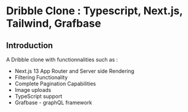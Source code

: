 # Dribble Clone : Typescript, Next.js, Tailwind, Grafbase 

## Introduction
A Dribble clone with functionnalities such as :
- Next.js 13 App Router and Server side Rendering
- Filtering Functionality
- Complete Pagination Capabilities
- Image uploads
- TypeScript support
- Grafbase - graphQL framework
